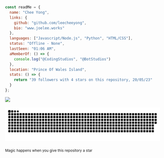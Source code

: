 ```js
const readMe = {
  name: "Chee Yong",
  links: {
    github: "github.com/leecheeyong",
    bio: "www.joelee.works"
  },
  languages: ["Javascript/Node.js", "Python", "HTML/CSS"],
  status: "Offline - None",
  lastSeen: "01:06 AM",
  aMemberOf: () => {
    console.log("@CodingStudios", "@BotStudios")
  },
  location: "Prince Of Wales Island",
  stats: () => {
    return "39 followers with 4 stars on this repository, 20/05/23"
  }
};
```

![](https://komarev.com/ghpvc/?username=leecheeyong&color=orange)

<img src="https://raw.githubusercontent.com/leecheeyong/leecheeyong/output/github-contribution-grid-snake-dark.svg">

<sub>Magic happens when you give this repository a star</sub>
